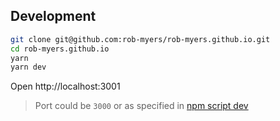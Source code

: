## Development

```sh
git clone git@github.com:rob-myers/rob-myers.github.io.git
cd rob-myers.github.io
yarn
yarn dev
```

Open http://localhost:3001
> Port could be `3000` or as specified in [npm script dev](package.json)